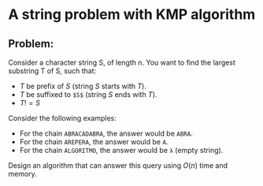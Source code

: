 # A string problem with KMP algorithm

## Problem:

Consider a character string S, of length n. You want to find the largest substring T of S, such that:
- $`T`$ be prefix of $`S`$ (string $`S`$ starts with $`T`$).
- $`T`$ be suffixed to `$S$` (string $`S`$ ends with $`T`$).
- $`T != S`$

Consider the following examples:
- For the chain ```ABRACADABRA```, the answer would be ```ABRA```.
- For the chain ```AREPERA```, the answer would be ```A```.
- For the chain ```ALGORITMO```, the answer would be ```λ``` (empty string).

Design an algorithm that can answer this query using $`O(n)`$ time and memory.
